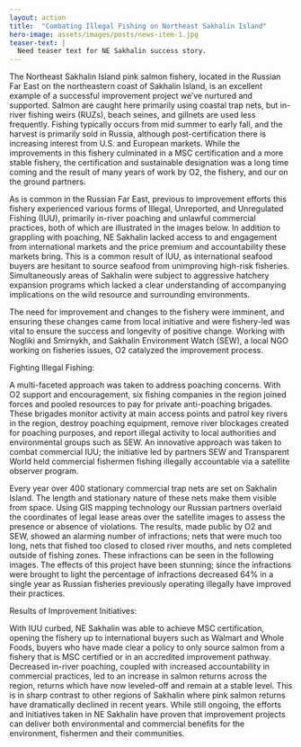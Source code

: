 ```yaml
---
layout: action
title:  "Combating Illegal Fishing on Northeast Sakhalin Island"
hero-image: assets/images/posts/news-item-1.jpg
teaser-text: |
  Need teaser text for NE Sakhalin success story.
---
```


The Northeast Sakhalin Island pink salmon fishery, located in the Russian Far East on the northeastern coast of Sakhalin Island, is an excellent example of a successful improvement project we’ve nurtured and supported. Salmon are caught here primarily using coastal trap nets, but in-river fishing weirs (RUZs), beach seines, and gillnets are used less frequently. Fishing typically occurs from mid summer to early fall, and the harvest is primarily sold in Russia, although post-certification there is increasing interest from U.S. and European markets. While the improvements in this fishery culminated in a MSC certification and a more stable fishery, the certification and sustainable designation was a long time coming and the result of many years of work by O2, the fishery, and our on the ground partners.

As is common in the Russian Far East, previous to improvement efforts this fishery experienced various forms of Illegal, Unreported, and Unregulated Fishing (IUU), primarily in-river poaching and unlawful commercial practices, both of which are illustrated in the images below. In addition to grappling with poaching, NE Sakhalin lacked access to and engagement from international markets and the price premium and accountability these markets bring. This is a common result of IUU, as international seafood buyers are hesitant to source seafood from unimproving high-risk fisheries. Simultaneously areas of Sakhalin were subject to aggressive hatchery expansion programs which lacked a clear understanding of accompanying implications on the wild resource and surrounding environments. 

The need for improvement and changes to the fishery were imminent, and ensuring these changes came from local initiative and were fishery-led was vital to ensure the success and longevity of positive change. Working with Nogliki and Smirnykh, and Sakhalin Environment Watch (SEW), a local NGO working on fisheries issues, O2 catalyzed the improvement process.

Fighting Illegal Fishing:

A multi-faceted approach was taken to address poaching concerns. With O2 support and encouragement, six fishing companies in the region joined forces and pooled resources to pay for private anti-poaching brigades. These brigades monitor activity at main access points and patrol key rivers in the region, destroy poaching equipment, remove river blockages created for poaching purposes, and report illegal activity to local authorities and environmental groups such as SEW. An innovative approach was taken to combat commercial IUU; the initiative led by partners SEW and Transparent World held commercial fishermen fishing illegally accountable via a satellite observer program.

Every year over 400 stationary commercial trap nets are set on Sakhalin Island. The length and stationary nature of these nets make them visible from space. Using GIS mapping technology our Russian partners overlaid the coordinates of legal lease areas over the satellite images to assess the presence or absence of violations. The results, made public by O2 and SEW, showed an alarming number of infractions; nets that were much too long, nets that fished too closed to closed river mouths, and nets completed outside of fishing zones. These infractions can be seen in the following images. The effects of this project have been stunning; since the infractions were brought to light the percentage of infractions decreased 64% in a single year as Russian fisheries previously operating illegally have improved their practices.

Results of Improvement Initiatives:

With IUU curbed, NE Sakhalin was able to achieve MSC certification, opening the fishery up to international buyers such as Walmart and Whole Foods, buyers who have made clear a policy to only source salmon from a fishery that is MSC certified or in an accredited improvement pathway. Decreased in-river poaching, coupled with increased accountability in commercial practices, led to an increase in salmon returns across the region, returns which have now leveled-off and remain at a stable level. This is in sharp contrast to other regions of Sakhalin where pink salmon returns have dramatically declined in recent years. While still ongoing, the efforts and initiatives taken in NE Sakhalin have proven that improvement projects can deliver both environmental and commercial benefits for the environment, fishermen and their communities.
